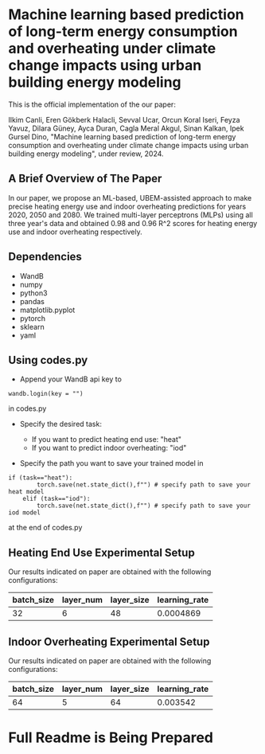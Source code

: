 # Machine learning based prediction of long-term energy consumption and overheating under climate change impacts using urban building energy modeling

This is the official implementation of the our paper:

Ilkim Canli, Eren Gökberk Halacli, Sevval Ucar, Orcun Koral Iseri, Feyza Yavuz, Dilara Güney, Ayca Duran, Cagla Meral Akgul, Sinan Kalkan, Ipek Gursel Dino,
"Machine learning based prediction of long-term energy consumption and overheating under climate change impacts using urban building energy modeling",
under review, 2024.

## A Brief Overview of The Paper

In our paper, we propose an ML-based, UBEM-assisted approach to make precise heating energy use and indoor overheating predictions for years 2020, 2050 and 2080. We trained multi-layer perceptrons (MLPs) using all three year's data and obtained 0.98 and 0.96 R^2 scores for heating energy use and indoor overheating respectively.

## Dependencies
- WandB
- numpy
- python3
- pandas
- matplotlib.pyplot
- pytorch
- sklearn
- yaml

## Using codes.py

- Append your WandB api key to 
```
wandb.login(key = "")
```
in codes.py

- Specify the desired task:
    - If you want to predict heating end use: "heat"
    - If you want to predict indoor overheating: "iod"

- Specify the path you want to save your trained model in 
```
if (task=="heat"):
        torch.save(net.state_dict(),f"") # specify path to save your heat model
    elif (task=="iod"):
        torch.save(net.state_dict(),f"") # specify path to save your iod model
```
at the end of codes.py

## Heating End Use Experimental Setup

Our results indicated on paper are obtained with the following configurations:

| batch_size |layer_num | layer_size | learning_rate |
| --- | --- | --- | --- |
| 32 | 6 | 48 | 0.0004869 |

## Indoor Overheating Experimental Setup

Our results indicated on paper are obtained with the following configurations:

| batch_size |layer_num | layer_size | learning_rate |
| --- | --- | --- | --- |
| 64 | 5 | 64 | 0.003542 |

# Full Readme is Being Prepared
